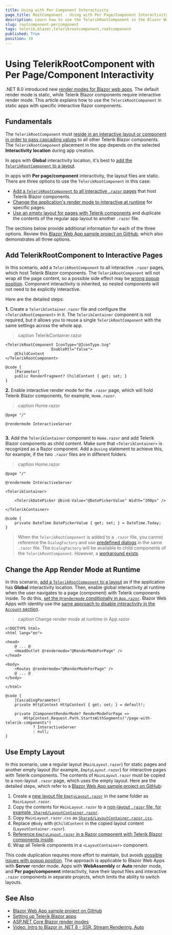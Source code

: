 ```yaml
---
title: Using with Per Component Interactivity
page_title: RootComponent - Using with Per Page/Component Interactivity Location
description: Learn how to use the TelerikRootComponent in the Blazor Web App project template when the Interactivity Location is set to Per page/component.
slug: rootcomponent-percomponent
tags: telerik,blazor,telerikrootcomponent,rootcomponent
published: True
position: 10
---
```


# Using TelerikRootComponent with Per Page/Component Interactivity

.NET 8.0 introduced new [render modes for Blazor web apps](https://learn.microsoft.com/en-us/aspnet/core/blazor/components/render-modes). The default render mode is static, while Telerik Blazor components require interactive render mode. This article explains how to use the `TelerikRootComponent` in static apps with specific interactive Razor components.


## Fundamentals

The `TelerikRootComponent` must [reside in an interactive layout or component in order to pass cascading values](https://learn.microsoft.com/en-us/aspnet/core/blazor/components/cascading-values-and-parameters?view=aspnetcore-8.0#cascading-valuesparameters-and-render-mode-boundaries) to all other Telerik Blazor components. The `TelerikRootComponent` placement in the app depends on the selected **Interactivity location** during app creation.

In apps with **Global** interactivity location, it's best to [add the `TelerikRootComponent` to a layout](slug:rootcomponent-overview#using-telerikrootcomponent).

In apps with **Per page/component** interactivity, the layout files are static. There are three options to use the `TelerikRootComponent` in this case:

* [Add a `TelerikRootComponent` to all interactive `.razor` pages](#add-telerikrootcomponent-to-interactive-pages) that host Telerik Blazor components.
* [Change the application's render mode to interactive at runtime](#change-the-app-render-mode-at-runtime) for specific pages.
* [Use an empty layout for pages with Telerik components](#use-empty-layout) and duplicate the contents of the regular app layout to another `.razor` file.

The sections below provide additional information for each of the three options. Review this [Blazor Web App sample project on GitHub](https://github.com/telerik/blazor-ui/tree/master/rootcomponent/BlazorWebAppServer), which also demonstrates all three options.


## Add TelerikRootComponent to Interactive Pages

In this scenario, add a `TelerikRootComponent` to all interactive `.razor` pages, which host Telerik Blazor components. The `TelerikRootComponent` will not wrap all the page content, so a possible side effect may be [wrong popup position](slug:troubleshooting-general-issues#wrong-popup-position). Component interactivity is inherited, so nested components will not need to be explicitly interactive.

Here are the detailed steps:

**1\.** Create a `TelerikContainer.razor` file and configure the `<TelerikRootComponent>` in it. The `TelerikContainer` component is not required, but it allows you to reuse a single `TelerikRootComponent` with the same settings across the whole app.

>caption TelerikContainer.razor

<div class="skip-repl"></div>

````RAZOR
<TelerikRootComponent IconType="@IconType.Svg"
                    EnableRtl="false">
    @ChildContent
</TelerikRootComponent>

@code {
    [Parameter]
    public RenderFragment? ChildContent { get; set; }
}
````

**2\.** Enable interactive render mode for the `.razor` page, which will hold Telerik Blazor components, for example, `Home.razor`.

>caption Home.razor

<div class="skip-repl"></div>

````RAZOR
@page "/"

@rendermode InteractiveServer


````

**3\.** Add the `TelerikContainer` component to `Home.razor` and add Telerik Blazor components as child content. Make sure that `<TelerikContainer>` is recognized as a Razor component. Add a `@using` statement to achieve this, for example, if the two `.razor` files are in different folders.

>caption Home.razor

<div class="skip-repl"></div>

````RAZOR
@page "/"

@rendermode InteractiveServer

<TelerikContainer>

    <TelerikDatePicker @bind-Value="@DatePickerValue" Width="200px" />

</TelerikContainer>

@code {
    private DateTime DatePickerValue { get; set; } = DateTime.Today;
}
````

> When the `TelerikRootComponent` is added to a `.razor` file, you cannot reference the `DialogFactory` and use [predefined dialogs](slug:dialog-predefined) in the same `.razor` file. The `DialogFactory` will be available to child components of the `TelerikRootComponent`. However, a [workaround exists](https://github.com/telerik/blazor-ui/tree/master/rootcomponent/BlazorWebAppServer).


## Change the App Render Mode at Runtime

In this scenario, [add a `TelerikRootComponent` to a layout](slug:rootcomponent-overview#using-telerikrootcomponent) as if the application has **Global** interactivity location. Then, enable global interactivity at runtime when the user navigates to a page (component) with Telerik components inside. To do this, [set the `@rendermode` conditionally in `App.razor`](https://learn.microsoft.com/en-us/aspnet/core/blazor/components/render-modes?view=aspnetcore-8.0#set-the-render-mode-by-component-instance). Blazor Web Apps with identity use the [same approach to disable interactivity in the `Account` section](https://learn.microsoft.com/en-us/aspnet/core/blazor/components/render-modes?view=aspnetcore-8.0#area-folder-of-static-ssr-components).

>caption Change render mode at runtime in App.razor

<div class="skip-repl"></div>

````RAZOR
<!DOCTYPE html>
<html lang="en">

<head>
    @ ... @
    <HeadOutlet @rendermode="@RenderModeForPage" />
</head>

<body>
    <Routes @rendermode="@RenderModeForPage" />
    @ ... @
</body>

</html>

@code {
    [CascadingParameter]
    private HttpContext HttpContext { get; set; } = default!;

    private IComponentRenderMode? RenderModeForPage =>
        HttpContext.Request.Path.StartsWithSegments("/page-with-telerik-components")
            ? InteractiveServer
            : null;
}
````

## Use Empty Layout

In this scenario, use a regular layout (`MainLayout.razor`) for static pages and another empty layout (for example, `EmptyLayout.razor`) for interactive pages with Telerik components. The contents of `MainLayout.razor` must be copied to a non-layout `.razor` page, which uses the empty layout. Here are the detailed steps, which refer to a [Blazor Web App sample project on GitHub](https://github.com/telerik/blazor-ui/tree/master/rootcomponent/BlazorWebAppServer):

1. Create a [new layout file `EmptyLayout.razor`](https://github.com/telerik/blazor-ui/blob/master/rootcomponent/BlazorWebAppServer/Components/Layout/EmptyLayout.razor) in the same folder as `MainLayout.razor`.
1. Copy the contents for `MainLayout.razor` to a [non-layout `.razor` file, for example, `Shared/LayoutContainer.razor`](https://github.com/telerik/blazor-ui/blob/master/rootcomponent/BlazorWebAppServer/Components/Shared/LayoutContainer.razor).
1. Copy `MainLayout.razor.css` as [`Shared/LayoutContainer.razor.css`](https://github.com/telerik/blazor-ui/blob/master/rootcomponent/BlazorWebAppServer/Components/Shared/LayoutContainer.razor.css).
1. Replace `@Body` with `@ChildContent` in the copied layout content (`LayoutContainer.razor`).
1. [Reference `EmptyLayout.razor` in a Razor component with Telerik Blazor components inside](https://github.com/telerik/blazor-ui/blob/master/rootcomponent/BlazorWebAppServer/Components/Pages/PageWithEmptyLayout.razor).
1. Wrap all Telerik components in a `<LayoutContainer>` component.

This code duplication requires more effort to maintain, but avoids [possible issues with popup position](slug:troubleshooting-general-issues#wrong-popup-position). The approach is applicable to Blazor Web Apps with **Server** render mode. Apps with **WebAssembly** or **Auto** render mode, and **Per page/component** interactivity, have their layout files and interactive `.razor` components in separate projects, which limits the ability to switch layouts.


## See Also

* [Blazor Web App sample project on GitHub](https://github.com/telerik/blazor-ui/tree/master/rootcomponent/BlazorWebAppServer)
* [Setting up Telerik Blazor apps](slug:getting-started/what-you-need)
* [ASP.NET Core Blazor render modes](https://learn.microsoft.com/en-us/aspnet/core/blazor/components/render-modes)
* [Video: Intro to Blazor in .NET 8 - SSR, Stream Rendering, Auto](https://www.youtube.com/watch?v=walv3nLTJ5g)
